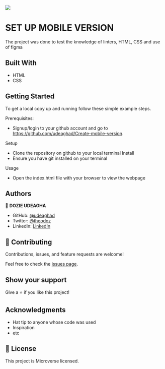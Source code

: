 ![](https://img.shields.io/badge/Microverse-blueviolet)

# SET UP MOBILE VERSION

The project was done to test the knowledge of linters, HTML, CSS and use of figma 
## Built With

- HTML
- CSS

## Getting Started

To get a local copy up and running follow these simple example steps.


Prerequisites: 
   - Signup/login to your github account and go to https://github.com/udeaghad/Create-mobile-version.
   
Setup
   - Clone the repository on github to your local terminal
Install
   - Ensure you have git installed on your terminal
  
Usage
   - Open the index.html file with your browser to view the webpage



## Authors

👤 **DOZIE UDEAGHA**

- GitHub: [@udeaghad](https://github.com/udeaghad)
- Twitter: [@theodoz](https://twitter.com/theodoz)
- LinkedIn: [LinkedIn](https://www.linkedin.com/in/dozie-udeagha/)

## 🤝 Contributing

Contributions, issues, and feature requests are welcome!

Feel free to check the [issues page](../../issues/).

## Show your support

Give a ⭐️ if you like this project!

## Acknowledgments

- Hat tip to anyone whose code was used
- Inspiration
- etc

## 📝 License

This project is Microverse licensed.